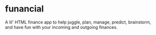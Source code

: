 # funancial
A lil' HTML finance app to help juggle, plan, manage, predict, brainstorm, and have fun with your incoming and outgoing finances.
